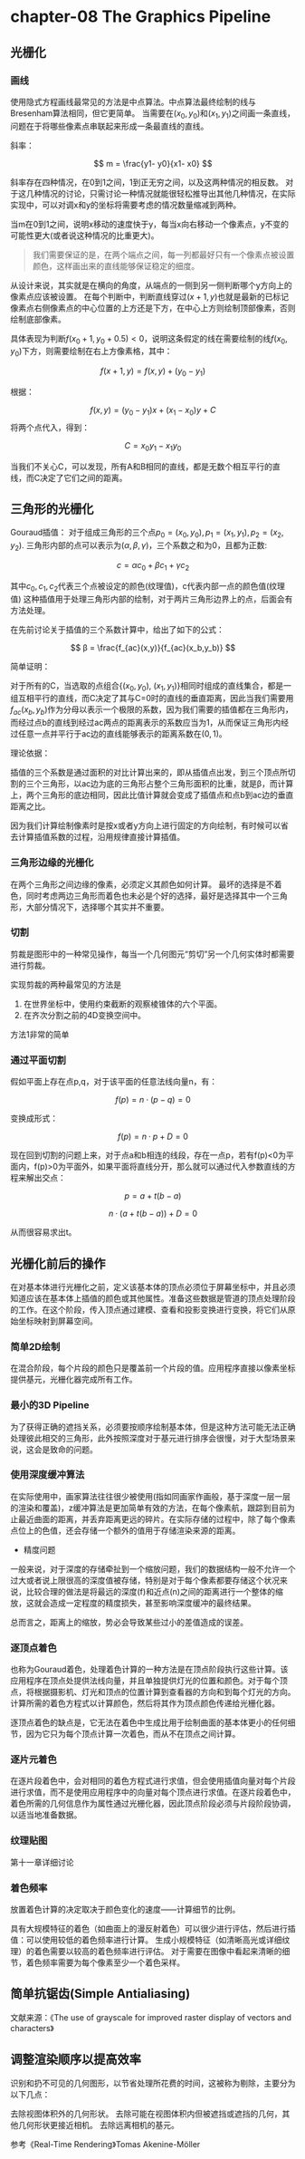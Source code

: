 # chapter-08 The Graphics Pipeline

## 光栅化

### 画线

使用隐式方程画线最常见的方法是中点算法。中点算法最终绘制的线与Bresenham算法相同，但它更简单。
当需要在$(x_0, y_0)$和$(x_1, y_1)$之间画一条直线，问题在于将哪些像素点串联起来形成一条最直线的直线。

斜率：

$$
m = \frac{y1- y0}{x1- x0}
$$

斜率存在四种情况，在0到1之间，1到正无穷之间，以及这两种情况的相反数。
对于这几种情况的讨论，只需讨论一种情况就能很轻松推导出其他几种情况，在实际 实现中，可以对调x和y的坐标将需要考虑的情况数量缩减到两种。

当m在0到1之间，说明x移动的速度快于y，每当x向右移动一个像素点，y不变的可能性更大(或者说这种情况的比重更大)。
> 我们需要保证的是，在两个端点之间，每一列都最好只有一个像素点被设置颜色，这样画出来的直线能够保证稳定的细度。

从设计来说，其实就是在横向的角度，从端点的一侧到另一侧判断哪个y方向上的像素点应该被设置。
在每个判断中，判断直线穿过$(x+1, y)$也就是最新的已标记像素点右侧像素点的中心位置的上方还是下方，在中心上方则绘制顶部像素，否则绘制底部像素。

具体表现为判断$f (x_0 + 1, y_0 + 0.5) < 0$，说明这条假定的线在需要绘制的线$f (x_0, y_0)$下方，则需要绘制在右上方像素格，其中：

$$
f(x+1, y) = f(x, y) + (y_0 - y_1)
$$

根据：

$$
f(x, y) = (y_0-y_1)x + (x_1 - x_0)y + C
$$
将两个点代入，得到：

$$
C = x_0y_1 - x_1y_0
$$

当我们不关心C，可以发现，所有A和B相同的直线，都是无数个相互平行的直线，而C决定了它们之间的距离。

## 三角形的光栅化

Gouraud插值：
对于组成三角形的三个点$p_0=(x_0, y_0),p_1=(x_1, y_1),p_2=(x_2, y_2)$. 三角形内部的点可以表示为$(α,β,γ)$，三个系数之和为0，且都为正数:

$$
c = αc_0 + βc_1 + γc_2
$$

其中$c_0,c_1,c_2$代表三个点被设定的颜色(纹理值)，c代表内部一点的颜色值(纹理值)
这种插值用于处理三角形内部的绘制，对于两片三角形边界上的点，后面会有方法处理。

在先前讨论关于插值的三个系数计算中，给出了如下的公式：

$$
β = \frac{f_{ac}(x,y)}{f_{ac}(x_b,y_b)}
$$

简单证明：

对于所有的C，当选取的点组合{($x_0, y_0$), ($x_1, y_1$)}相同时组成的直线集合，都是一组互相平行的直线，而C决定了其与C=0时的直线的垂直距离，因此当我们需要用$f_{ac}(x_b,y_b)$作为分母以表示一个极限的系数，因为我们需要的插值都在三角形内，而经过点b的直线到经过ac两点的距离表示的系数应当为1，从而保证三角形内经过任意一点并平行于ac边的直线能够表示的距离系数在$(0,1)$。

理论依据：

插值的三个系数是通过面积的对比计算出来的，即从插值点出发，到三个顶点所切割的三个三角形，以ac边为底的三角形占整个三角形面积的比重，就是β，而计算上，两个三角形的底边相同，因此比值计算就会变成了插值点和点b到ac边的垂直距离之比。

因为我们计算绘制像素时是按x或者y方向上进行固定的方向绘制，有时候可以省去计算插值系数的过程，沿用规律直接计算插值。

### 三角形边缘的光栅化

在两个三角形之间边缘的像素，必须定义其颜色如何计算。
最坏的选择是不着色，同时考虑两边三角形而着色也未必是个好的选择，最好是选择其中一个三角形，大部分情况下，选择哪个其实并不重要。

### 切割

剪裁是图形中的一种常见操作，每当一个几何图元“剪切”另一个几何实体时都需要进行剪裁。

实现剪裁的两种最常见的方法是

1. 在世界坐标中，使用约束截断的观察棱锥体的六个平面。
2. 在齐次分割之前的4D变换空间中。

方法1非常的简单

### 通过平面切割

假如平面上存在点p,q，对于该平面的任意法线向量n，有：

$$
f(p) = n·(p-q) = 0
$$

变换成形式：

$$
f(p) = n·p + D = 0
$$

现在回到切割的问题上来，对于点a和b相连的线段，存在一点p，若有f(p)<0为平面内，f(p)>0为平面外，如果平面将直线分开，那么就可以通过代入参数直线的方程来解出交点：

$$
p = a + t(b-a)
$$

$$
n·(a + t(b-a)) + D = 0
$$

从而很容易求出t。

## 光栅化前后的操作

在对基本体进行光栅化之前，定义该基本体的顶点必须位于屏幕坐标中，并且必须知道应该在基本体上插值的颜色或其他属性。准备这些数据是管道的顶点处理阶段的工作。在这个阶段，传入顶点通过建模、查看和投影变换进行变换，将它们从原始坐标映射到屏幕空间。

### 简单2D绘制

在混合阶段，每个片段的颜色只是覆盖前一个片段的值。应用程序直接以像素坐标提供基元，光栅化器完成所有工作。

### 最小的3D Pipeline

为了获得正确的遮挡关系，必须要按顺序绘制基本体，但是这种方法可能无法正确处理彼此相交的三角形，此外按照深度对于基元进行排序会很慢，对于大型场景来说，这会是致命的问题。

### 使用深度缓冲算法

在实际使用中，画家算法往往很少被使用(指如同画家作画般，基于深度一层一层的渲染和覆盖)，z缓冲算法是更加简单有效的方法，在每个像素航，跟踪到目前为止最近曲面的距离，并丢弃距离更远的碎片。在实际存储的过程中，除了每个像素点位上的色值，还会存储一个额外的值用于存储渲染来源的距离。

* 精度问题

一般来说，对于深度的存储牵扯到一个缩放问题，我们的数据结构一般不允许一个过大或者说上限很高的深度值被存储，特别是对于每个像素都要存储这个状况来说，比较合理的做法是将最远的深度(f)和近点(n)之间的距离进行一个整体的缩放，这就会造成一定程度的精度损失，甚至影响深度缓冲的最终结果。

总而言之，距离上的缩放，势必会导致某些过小的差值造成的误差。

### 逐顶点着色

也称为Gouraud着色，处理着色计算的一种方法是在顶点阶段执行这些计算。该应用程序在顶点处提供法线向量，并且单独提供灯光的位置和颜色。对于每个顶点，将根据摄影机、灯光和顶点的位置计算到查看器的方向和到每个灯光的方向。计算所需的着色方程式以计算颜色，然后将其作为顶点颜色传递给光栅化器。

逐顶点着色的缺点是，它无法在着色中生成比用于绘制曲面的基本体更小的任何细节，因为它只为每个顶点计算一次着色，而从不在顶点之间计算。

### 逐片元着色

在逐片段着色中，会对相同的着色方程式进行求值，但会使用插值向量对每个片段进行求值，而不是使用应用程序中的向量对每个顶点进行求值。在逐片段着色中，着色所需的几何信息作为属性通过光栅化器，因此顶点阶段必须与片段阶段协调，以适当地准备数据。

### 纹理贴图

第十一章详细讨论

### 着色频率

放置着色计算的决定取决于颜色变化的速度——计算细节的比例。

具有大规模特征的着色（如曲面上的漫反射着色）可以很少进行评估，然后进行插值：可以使用较低的着色频率进行计算。
生成小规模特征（如清晰高光或详细纹理）的着色需要以较高的着色频率进行评估。
对于需要在图像中看起来清晰的细节，着色频率需要为每个像素至少一个着色采样。

## 简单抗锯齿(Simple Antialiasing)

文献来源：《The use of grayscale for improved raster display of vectors and characters》

## 调整渲染顺序以提高效率

识别和扔不可见的几何图形，以节省处理所花费的时间，这被称为剔除，主要分为以下几点：

去除视图体积外的几何形状。
去除可能在视图体积内但被遮挡或遮挡的几何，其他几何形状更接近相机。
去除远离相机的基元。

参考《Real-Time Rendering》Tomas Akenine-Möller
